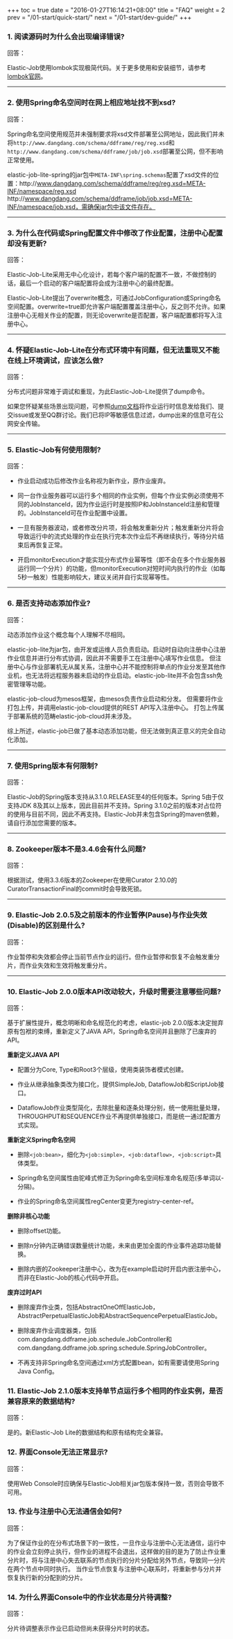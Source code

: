 +++
toc = true
date = "2016-01-27T16:14:21+08:00"
title = "FAQ"
weight = 2
prev = "/01-start/quick-start/"
next = "/01-start/dev-guide/"
+++

### 1. 阅读源码时为什么会出现编译错误?

回答：

Elastic-Job使用lombok实现极简代码。关于更多使用和安装细节，请参考[lombok官网](https://projectlombok.org/download.html)。

***

### 2. 使用Spring命名空间时在网上相应地址找不到xsd?

回答：

Spring命名空间使用规范并未强制要求将xsd文件部署至公网地址，因此我们并未将`http://www.dangdang.com/schema/ddframe/reg/reg.xsd`和`http://www.dangdang.com/schema/ddframe/job/job.xsd`部署至公网，但不影响正常使用。

elastic-job-lite-spring的jar包中`META-INF\spring.schemas`配置了xsd文件的位置：http\://www.dangdang.com/schema/ddframe/reg/reg.xsd=META-INF/namespace/reg.xsd http\://www.dangdang.com/schema/ddframe/job/job.xsd=META-INF/namespace/job.xsd，需确保jar包中该文件存在。

***

### 3. 为什么在代码或Spring配置文件中修改了作业配置，注册中心配置却没有更新?

回答：

Elastic-Job-Lite采用无中心化设计，若每个客户端的配置不一致，不做控制的话，最后一个启动的客户端配置将会成为注册中心的最终配置。

Elastic-Job-Lite提出了overwrite概念，可通过JobConfiguration或Spring命名空间配置。overwrite=true即允许客户端配置覆盖注册中心，反之则不允许。如果注册中心无相关作业的配置，则无论overwrite是否配置，客户端配置都将写入注册中心。

***

### 4. 怀疑Elastic-Job-Lite在分布式环境中有问题，但无法重现又不能在线上环境调试，应该怎么做?

回答：

分布式问题非常难于调试和重现，为此Elastic-Job-Lite提供了dump命令。

如果您怀疑某些场景出现问题，可参照[dump文档](/02-guide/dump/)将作业运行时信息发给我们、提交issue或发至QQ群讨论。我们已将IP等敏感信息过滤，dump出来的信息可在公网安全传输。

***

### 5. Elastic-Job有何使用限制?

回答：

* 作业启动成功后修改作业名称视为新作业，原作业废弃。

* 同一台作业服务器可以运行多个相同的作业实例，但每个作业实例必须使用不同的JobInstanceId，因为作业运行时是按照IP和JobInstanceId注册和管理的。JobInstanceId可在作业配置中设置。

* 一旦有服务器波动，或者修改分片项，将会触发重新分片；触发重新分片将会导致运行中的流式处理的作业在执行完本次作业后不再继续执行，等待分片结束后再恢复正常。

* 开启monitorExecution才能实现分布式作业幂等性（即不会在多个作业服务器运行同一个分片）的功能，但monitorExecution对短时间内执行的作业（如每5秒一触发）性能影响较大，建议关闭并自行实现幂等性。

***

### 6. 是否支持动态添加作业?

回答：

动态添加作业这个概念每个人理解不尽相同。

elastic-job-lite为jar包，由开发或运维人员负责启动。启动时自动向注册中心注册作业信息并进行分布式协调，因此并不需要手工在注册中心填写作业信息。
但注册中心与作业部署机无从属关系，注册中心并不能控制将单点的作业分发至其他作业机，也无法将远程服务器未启动的作业启动。elastic-job-lite并不会包含ssh免密管理等功能。

elastic-job-cloud为mesos框架，由mesos负责作业启动和分发。
但需要将作业打包上传，并调用elastic-job-cloud提供的REST API写入注册中心。
打包上传属于部署系统的范畴elastic-job-cloud并未涉及。

综上所述，elastic-job已做了基本动态添加功能，但无法做到真正意义的完全自动化添加。

***

### 7. 使用Spring版本有何限制?

回答：

Elastic-Job的Spring版本支持从3.1.0.RELEASE至4的任何版本。Spring 5由于仅支持JDK 8及其以上版本，因此目前并不支持。Spring 3.1.0之前的版本对占位符的使用与目前不同，因此不再支持。Elastic-Job并未包含Spring的maven依赖，请自行添加您需要的版本。

***

### 8. Zookeeper版本不是3.4.6会有什么问题?

回答：

根据测试，使用3.3.6版本的Zookeeper在使用Curator 2.10.0的CuratorTransactionFinal的commit时会导致死锁。

***

### 9. Elastic-Job 2.0.5及之前版本的作业暂停(Pause)与作业失效(Disable)的区别是什么?

回答：

作业暂停和失效都会停止当前节点作业的运行。但作业暂停和恢复不会触发重分片，而作业失效和生效将触发重分片。

***

### 10. Elastic-Job 2.0.0版本API改动较大，升级时需要注意哪些问题?

回答：

基于扩展性提升，概念明晰和命名规范化的考虑，elastic-job 2.0.0版本决定抛弃原有包袱的束缚，重新定义了JAVA API，Spring命名空间并且删除了已废弃的API。

**重新定义JAVA API**

* 配置分为Core, Type和Root3个层级，使用类装饰者模式创建。

* 作业从继承抽象类改为接口化，提供SimpleJob, DataflowJob和ScriptJob接口。

* DataflowJob作业类型简化，去除批量和逐条处理分别，统一使用批量处理，THROUGHPUT和SEQUENCE作业不再提供单独接口，而是统一通过配置方式实现。

**重新定义Spring命名空间**

* 删除`<job:bean>`，细化为`<job:simple>, <job:dataflow>, <job:script>`具体类型。

* Spring命名空间属性由驼峰式修正为Spring命名空间标准命名规范(多单词以-分隔)。

* 作业的Spring命名空间属性regCenter变更为registry-center-ref。

**删除非核心功能**

* 删除offset功能。

* 删除n分钟内正确错误数量统计功能，未来由更加全面的作业事件追踪功能替换。

* 删除内嵌的Zookeeper注册中心，改为在example启动时开启内嵌注册中心，而非在Elastic-Job的核心代码中开启。

**废弃过时API**

* 删除废弃作业类，包括AbstractOneOffElasticJob，AbstractPerpetualElasticJob和AbstractSequencePerpetualElasticJob。

* 删除废弃作业调度器类，包括com.dangdang.ddframe.job.schedule.JobController和com.dangdang.ddframe.job.spring.schedule.SpringJobController。

* 不再支持非Spring命名空间通过xml方式配置bean，如有需要请使用Spring Java Config。

### 11. Elastic-Job 2.1.0版本支持单节点运行多个相同的作业实例，是否兼容原来的数据结构?

回答：

是的。新Elastic-Job Lite的数据结构和原有结构完全兼容。

### 12. 界面Console无法正常显示?

回答：

使用Web Console时应确保与Elastic-Job相关jar包版本保持一致，否则会导致不可用。

### 13. 作业与注册中心无法通信会如何?

回答：

为了保证作业的在分布式场景下的一致性，一旦作业与注册中心无法通信，运行中的作业会立刻停止执行，但作业的进程不会退出，这样做的目的是为了防止作业重分片时，将与注册中心失去联系的节点执行的分片分配给另外节点，导致同一分片在两个节点中同时执行。
当作业节点恢复与注册中心联系时，将重新参与分片并恢复执行新的分配到的分片。

### 14. 为什么界面Console中的作业状态是分片待调整?

回答：

分片待调整表示作业已启动但尚未获得分片时的状态。
